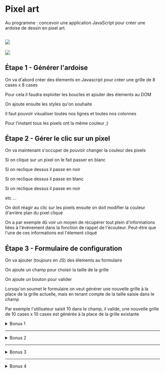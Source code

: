 # Pixel art

Au programme : concevoir une application JavaScript pour créer une ardoise de dessin en pixel art.

## <img src="./result/result-1.png">

<img src="./result/result-2.png">

## Étape 1 - Générer l'ardoise

On va d'abord créer des élements en Javascript pour créer une grille de 8 cases x 8 cases

Pour cela il faudra exploiter les boucles et ajouter des élements au DOM

On ajoute ensuite les styles qu'on souhaite

Il faut pouvoir visualiser toutes nos lignes et toutes nos colonnes

Pour l'instant tous les pixels ont la même couleur ;)

## Étape 2 - Gérer le clic sur un pixel

On va maintenant s'occuper de pouvoir changer la couleur des pixels

Si on clique sur un pixel on le fait passer en blanc

Si on reclique dessus il passe en noir

Si on reclique dessus il passe en blanc

Si on reclique dessus il passe en noir

etc ...

On doit réagir au clic sur les pixels ensuite on doit modifier la couleur d'arrière plan du pixel cliqué

On a par exemple dû voir un moyen de récupérer tout plein d'informations liées à l'événement dans la fonction de rappel de l'écouteur. Peut-être que l'une de ces informations est l'élement cliqué

## Étape 3 - Formulaire de configuration

On va ajouter (toujours en JS) des élements au formulaire

On ajoute un champ pour choisir la taille de la grille

On ajoute un bouton pour valider

Lorsqu'on soumet le formulaire on veut générer une nouvelle grille à la place de la grille actuelle, mais en tenant compte de la taille saisie dans le champ

Par exemple l'utilisateur saisit 10 dans le champ, il valide, une nouvelle grille de 10 cases x 10 cases est générée à la place de la grille existante

<details>
<summary>Bonus 1</summary>

### Rangement

On va devoir créer un objet unique app où toutes les variables deviennent des propriétés et toutes les fonctions deviennent des méthodes. Et toutes les fonctions que vous appelez pour "initialiser" l'application, vous allez les ranger dans une dernière méthode nommée init. Tout en bas de votre code, il restera à appeler cette fonction : app.init(). Et tout sera bien rangé

</details>

---

<details>
<summary>Bonus 2</summary>

### Taille des pixels

On ajoute un champ en plus pour choisir la taille des pixels
Exemple : on met 4 pour la taille de la grille, 25 pour la taille des pixels, on valide => on obtient une grille de 4 cases x 4 cases de 25 pixels de large et de haut chacune

</details>

---

<details>
<summary>Bonus 3</summary>

### Palette de couleurs

On veut désormais laisser l'utilisateur choisir la couleur qui sera appliquée au clic sur un pixel

On va gérer trois couleurs (styles)

- on créer un élément pour chaque couleur
- On doit permettre à l'utilisateur de choisir parmi ces 3 styles, une fois choisi, il peut cliquer sur des pixels pour leur appliquer une classe en fonction du style sélectionné.
- En CSS on associe une couleur à chaque style

</details>

---

<details>
<summary>
Bonus 4
</summary>

### Couleur perso

On va permettre à l'utilisateur d'utiliser une couleur personnalisée

- on créer un nouvel élément dans notre palette (peut être un type d'input ?)
- on adapte le comportement de ce nouvel élement pour qu'il applique la couleur séléctionnée lors d'un click sur une case
</details>
